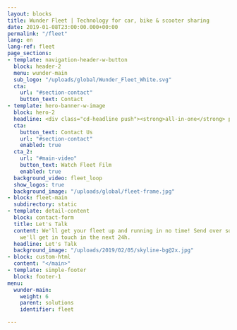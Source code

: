 ```yaml
---
layout: blocks
title: Wunder Fleet | Technology for car, bike & scooter sharing
date: 2019-01-08T23:00:00.000+00:00
permalink: "/fleet"
lang: en
lang-ref: fleet
page_sections:
- template: navigation-header-w-button
  block: header-2
  menu: wunder-main
  sub_logo: "/uploads/global/Wunder_Fleet_White.svg"
  cta:
    url: "#section-contact"
    button_text: Contact
- template: hero-banner-w-image
  block: hero-2
  headline: <div class="cd-headline push"><strong>all-in-one</strong> platform for <span class="cd-words-wrapper"><b class="is-visible">scooter&nbsp;sharing</b><b>bike&nbsp;sharing</b><b>car&nbsp;sharing</b><b>smart&nbsp;mobility</b></span>
  cta:
    button_text: Contact Us
    url: "#section-contact"
    enabled: true
  cta_2:
    url: "#main-video"
    button_text: Watch Fleet Film
    enabled: true
  background_video: fleet_loop
  show_logos: true
  background_image: "/uploads/global/fleet-frame.jpg"
- block: fleet-main
  subdirectory: static
- template: detail-content
  block: contact-form
  title: Let's Talk
  content: We'll get your fleet up and running in no time! Send over some info and
    we'll get in touch in the next 24h.
  headline: Let's Talk
  background_image: "/uploads/2019/02/05/skyline-bg@2x.jpg"
- block: custom-html
  content: "</main>"
- template: simple-footer
  block: footer-1
menu:
  wunder-main:
    weight: 6
    parent: solutions
    identifier: fleet

---
```

